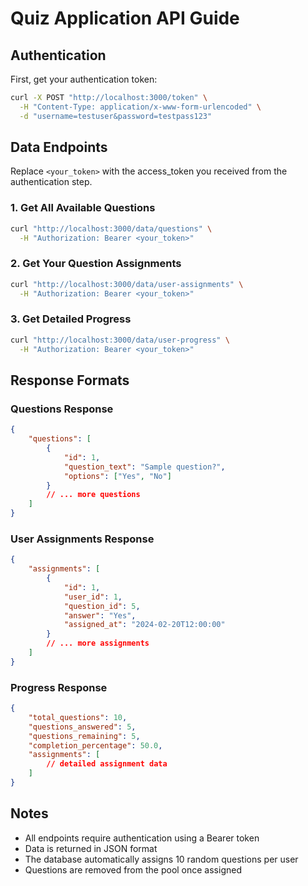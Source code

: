 # Quiz Application API Guide

## Authentication
First, get your authentication token:
```bash
curl -X POST "http://localhost:3000/token" \
  -H "Content-Type: application/x-www-form-urlencoded" \
  -d "username=testuser&password=testpass123"
```

## Data Endpoints

Replace `<your_token>` with the access_token you received from the authentication step.

### 1. Get All Available Questions
```bash
curl "http://localhost:3000/data/questions" \
  -H "Authorization: Bearer <your_token>"
```

### 2. Get Your Question Assignments
```bash
curl "http://localhost:3000/data/user-assignments" \
  -H "Authorization: Bearer <your_token>"
```

### 3. Get Detailed Progress
```bash
curl "http://localhost:3000/data/user-progress" \
  -H "Authorization: Bearer <your_token>"
```

## Response Formats

### Questions Response
```json
{
    "questions": [
        {
            "id": 1,
            "question_text": "Sample question?",
            "options": ["Yes", "No"]
        }
        // ... more questions
    ]
}
```

### User Assignments Response
```json
{
    "assignments": [
        {
            "id": 1,
            "user_id": 1,
            "question_id": 5,
            "answer": "Yes",
            "assigned_at": "2024-02-20T12:00:00"
        }
        // ... more assignments
    ]
}
```

### Progress Response
```json
{
    "total_questions": 10,
    "questions_answered": 5,
    "questions_remaining": 5,
    "completion_percentage": 50.0,
    "assignments": [
        // detailed assignment data
    ]
}
```

## Notes
- All endpoints require authentication using a Bearer token
- Data is returned in JSON format
- The database automatically assigns 10 random questions per user
- Questions are removed from the pool once assigned
